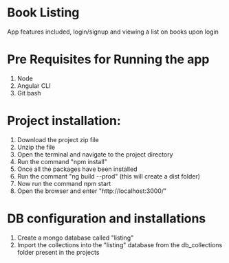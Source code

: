 # Book Listing
App features included, login/signup and viewing a list on books upon login

# Pre Requisites for Running the app
1. Node
2. Angular CLI
3. Git bash

# Project installation:
1. Download the project zip file
2. Unzip the file
3. Open the terminal and navigate to the project directory
4. Run the command "npm install"
5. Once all the packages have been installed
6. Run the commant "ng build --prod" (this will create a dist folder)
7. Now run the command npm start
8. Open the browser and enter "http://localhost:3000/"

# DB configuration and installations
1. Create a mongo database called "listing"
2. Import the collections into the "listing" database from the db_collections folder present in the projects


